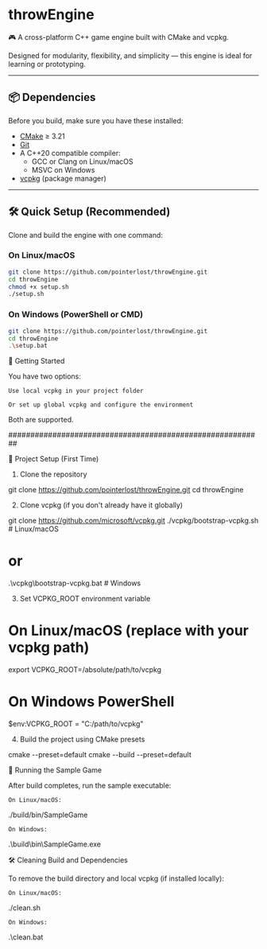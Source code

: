 # throwEngine

🎮 A cross-platform C++ game engine built with CMake and vcpkg.

Designed for modularity, flexibility, and simplicity — this engine is ideal for learning or prototyping.

---

## 📦 Dependencies

Before you build, make sure you have these installed:

- [CMake](https://cmake.org/) ≥ 3.21
- [Git](https://git-scm.com/)
- A C++20 compatible compiler:
  - GCC or Clang on Linux/macOS
  - MSVC on Windows
- [vcpkg](https://github.com/microsoft/vcpkg) (package manager)

---

## 🛠 Quick Setup (Recommended)

Clone and build the engine with one command:

### On Linux/macOS
```bash
git clone https://github.com/pointerlost/throwEngine.git
cd throwEngine
chmod +x setup.sh
./setup.sh
```

### On Windows (PowerShell or CMD)
```bash
git clone https://github.com/pointerlost/throwEngine.git
cd throwEngine
.\setup.bat
```

🚀 Getting Started

You have two options:

    Use local vcpkg in your project folder

    Or set up global vcpkg and configure the environment

Both are supported.

##########################################################

🔧 Project Setup (First Time)
1. Clone the repository

git clone https://github.com/pointerlost/throwEngine.git
cd throwEngine

2. Clone vcpkg (if you don't already have it globally)

git clone https://github.com/microsoft/vcpkg.git
./vcpkg/bootstrap-vcpkg.sh  # Linux/macOS
# or
.\vcpkg\bootstrap-vcpkg.bat # Windows

3. Set VCPKG_ROOT environment variable

# On Linux/macOS (replace with your vcpkg path)
export VCPKG_ROOT=/absolute/path/to/vcpkg

# On Windows PowerShell
$env:VCPKG_ROOT = "C:/path/to/vcpkg"

4. Build the project using CMake presets

cmake --preset=default
cmake --build --preset=default

🧪 Running the Sample Game

After build completes, run the sample executable:

    On Linux/macOS:

./build/bin/SampleGame

    On Windows:

.\build\bin\SampleGame.exe

🛠 Cleaning Build and Dependencies

To remove the build directory and local vcpkg (if installed locally):

    On Linux/macOS:

./clean.sh

    On Windows:

.\clean.bat

